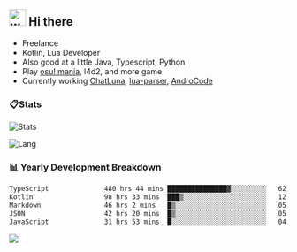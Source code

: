 ## <img alt="wave" src="https://raw.githubusercontent.com/MartinHeinz/MartinHeinz/master/wave.gif" width="30px"> Hi there

- Freelance
- Kotlin, Lua Developer
- Also good at a little Java, Typescript, Python
- Play [osu! mania](https://osu.ppy.sh/users/29808669), l4d2, and more game
- Currently working [ChatLuna](https://github.com/ChatLunaLab), [lua-parser](https://github.com/dingyi222666/lua-parser), [AndroCode](https://github.com/dingyi222666/AndroCode)

### 📋Stats

![Stats](https://github-readme-stats.vercel.app/api?username=dingyi222666&show_icons=true&icon_color=47A69E&title_color=47A69E&count_private=true)    

![Lang](https://github-readme-stats.vercel.app/api/top-langs/?username=dingyi222666&layout=compact&title_color=47A69E&hide=html,css,c,c%2B%2B)   

### 📊 Yearly Development Breakdown

<!--START_SECTION:waka-->

```txt
TypeScript              480 hrs 44 mins ███████████████▓░░░░░░░░░   62.09 %
Kotlin                  98 hrs 33 mins  ███▒░░░░░░░░░░░░░░░░░░░░░   12.73 %
Markdown                46 hrs 2 mins   █▒░░░░░░░░░░░░░░░░░░░░░░░   05.95 %
JSON                    42 hrs 20 mins  █▒░░░░░░░░░░░░░░░░░░░░░░░   05.47 %
JavaScript              31 hrs 53 mins  █░░░░░░░░░░░░░░░░░░░░░░░░   04.12 %
```

<!--END_SECTION:waka-->

![](https://komarev.com/ghpvc/?username=dingyi222666)
